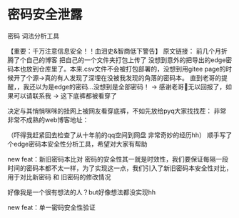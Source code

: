 # 密码安全泄露

密码 词法分析工具

【重要：千万注意信息安全！！血泪史&智商低下警告】 原文链接： 前几个月折腾了个自己的博客 把自己的一个文件夹打包上传了 没想到意外的把导出的edge密码本也放到仓库里了。本来.csv文件不会被打包部署的，没想到用gitee page的时候开了个源->真的有人发现了深埋在没被我发现的角落的密码本。 直到老哥的提醒，，我还以为是edge的密码...没想到是全部密码！ -> 感谢老哥🙇‍无以回报了，如果可以请联系我 -> 这下底裤都被看穿了

决定与其悄悄咪咪的挂网上被网友看穿底裤，不如先放给pyq大家找找茬： 非常非常不成熟的web博客地址：

（吓得我赶紧回去检查了从十年前的qq空间到网盘 非常奇妙的经历hh） 顺手写了个edge密码本安全性分析工具，希望对大家有帮助

new feat：新旧密码本比对 密码的安全性其一就是时效性，我们要保证每隔一段时间的密码本都不太一样，为了实现这一点，我们引入了新旧密码本安全性对比，用于对比新密码 和 旧密码的修改情况

好像我是一个很有想法的人？but好像想法都没实现hh

new feat：单一密码安全性验证